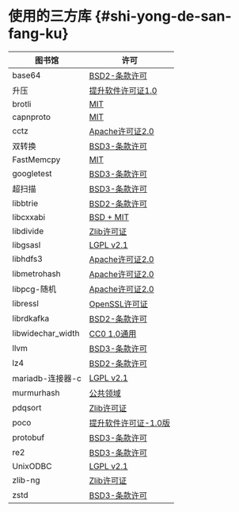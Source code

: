 # 使用的三方库 {#shi-yong-de-san-fang-ku}

| 图书馆             | 许可                                                                                                                                |
|--------------------|-------------------------------------------------------------------------------------------------------------------------------------|
| base64             | [BSD2-条款许可](https://github.com/aklomp/base64/blob/a27c565d1b6c676beaf297fe503c4518185666f7/LICENSE)                             |
| 升压               | [提升软件许可证1.0](https://github.com/ClickHouse-Extras/boost-extra/blob/6883b40449f378019aec792f9983ce3afc7ff16e/LICENSE_1_0.txt) |
| brotli             | [MIT](https://github.com/google/brotli/blob/master/LICENSE)                                                                         |
| capnproto          | [MIT](https://github.com/capnproto/capnproto/blob/master/LICENSE)                                                                   |
| cctz               | [Apache许可证2.0](https://github.com/google/cctz/blob/4f9776a310f4952454636363def82c2bf6641d5f/LICENSE.txt)                         |
| 双转换             | [BSD3-条款许可](https://github.com/google/double-conversion/blob/cf2f0f3d547dc73b4612028a155b80536902ba02/LICENSE)                  |
| FastMemcpy         | [MIT](https://github.com/ClickHouse/ClickHouse/blob/master/libs/libmemcpy/impl/LICENSE)                                             |
| googletest         | [BSD3-条款许可](https://github.com/google/googletest/blob/master/LICENSE)                                                           |
| 超扫描             | [BSD3-条款许可](https://github.com/intel/hyperscan/blob/master/LICENSE)                                                             |
| libbtrie           | [BSD2-条款许可](https://github.com/ClickHouse/ClickHouse/blob/master/contrib/libbtrie/LICENSE)                                      |
| libcxxabi          | [BSD + MIT](https://github.com/ClickHouse/ClickHouse/blob/master/libs/libglibc-compatibility/libcxxabi/LICENSE.TXT)                 |
| libdivide          | [Zlib许可证](https://github.com/ClickHouse/ClickHouse/blob/master/contrib/libdivide/LICENSE.txt)                                    |
| libgsasl           | [LGPL v2.1](https://github.com/ClickHouse-Extras/libgsasl/blob/3b8948a4042e34fb00b4fb987535dc9e02e39040/LICENSE)                    |
| libhdfs3           | [Apache许可证2.0](https://github.com/ClickHouse-Extras/libhdfs3/blob/bd6505cbb0c130b0db695305b9a38546fa880e5a/LICENSE.txt)          |
| libmetrohash       | [Apache许可证2.0](https://github.com/ClickHouse/ClickHouse/blob/master/contrib/libmetrohash/LICENSE)                                |
| libpcg-随机        | [Apache许可证2.0](https://github.com/ClickHouse/ClickHouse/blob/master/contrib/libpcg-random/LICENSE-APACHE.txt)                    |
| libressl           | [OpenSSL许可证](https://github.com/ClickHouse-Extras/ssl/blob/master/COPYING)                                                       |
| librdkafka         | [BSD2-条款许可](https://github.com/edenhill/librdkafka/blob/363dcad5a23dc29381cc626620e68ae418b3af19/LICENSE)                       |
| libwidechar_width | [CC0 1.0通用](https://github.com/ClickHouse/ClickHouse/blob/master/libs/libwidechar_width/LICENSE)                                  |
| llvm               | [BSD3-条款许可](https://github.com/ClickHouse-Extras/llvm/blob/163def217817c90fb982a6daf384744d8472b92b/llvm/LICENSE.TXT)           |
| lz4                | [BSD2-条款许可](https://github.com/lz4/lz4/blob/c10863b98e1503af90616ae99725ecd120265dfb/LICENSE)                                   |
| mariadb-连接器-c   | [LGPL v2.1](https://github.com/ClickHouse-Extras/mariadb-connector-c/blob/3.1/COPYING.LIB)                                          |
| murmurhash         | [公共领域](https://github.com/ClickHouse/ClickHouse/blob/master/contrib/murmurhash/LICENSE)                                         |
| pdqsort            | [Zlib许可证](https://github.com/ClickHouse/ClickHouse/blob/master/contrib/pdqsort/license.txt)                                      |
| poco               | [提升软件许可证-1.0版](https://github.com/ClickHouse-Extras/poco/blob/fe5505e56c27b6ecb0dcbc40c49dc2caf4e9637f/LICENSE)             |
| protobuf           | [BSD3-条款许可](https://github.com/ClickHouse-Extras/protobuf/blob/12735370922a35f03999afff478e1c6d7aa917a4/LICENSE)                |
| re2                | [BSD3-条款许可](https://github.com/google/re2/blob/7cf8b88e8f70f97fd4926b56aa87e7f53b2717e0/LICENSE)                                |
| UnixODBC           | [LGPL v2.1](https://github.com/ClickHouse-Extras/UnixODBC/tree/b0ad30f7f6289c12b76f04bfb9d466374bb32168)                            |
| zlib-ng            | [Zlib许可证](https://github.com/ClickHouse-Extras/zlib-ng/blob/develop/LICENSE.md)                                                  |
| zstd               | [BSD3-条款许可](https://github.com/facebook/zstd/blob/dev/LICENSE)                                                                  |
